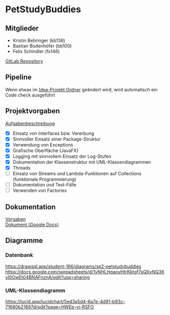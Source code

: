 # PetStudyBuddies

## Mitglieder
- Kristin Behringer (kb136)
- Bastian Bodenhöfer (bb100)
- Felix Schindler (fs146)

[GitLab Repository](https://gitlab.mi.hdm-stuttgart.de/kb136/petstudybuddies)

## Pipeline
Wenn etwas im [Idea-Projekt Ordner](https://gitlab.mi.hdm-stuttgart.de/kb136/petstudybuddies/-/tree/master/Idea-Projekt) geändert wird, wird automatisch ein Code check ausgeführt

## Projektvorgaben
[Aufgabenbeschreibung](https://kriha.pages.mi.hdm-stuttgart.de/se2_lecture/documents/aufgabe.pdf)
- [x] Einsatz von Interfaces bzw. Vererbung
- [x] Sinnvoller Einsatz einer Package-Struktur
- [x] Verwendung von Exceptions
- [x] Grafische Oberfläche (JavaFX)
- [x] Logging mit sinnvollem Einsatz der Log-Stufen
- [x] Dokumentation der Klassenstruktur mit UML-Klassendiagrammen
- [x] Threads
- [ ] Einsatz von Streams und Lambda-Funktionen auf Collections (funktionale Programmierung)
- [ ] Dokumentation und Test-Fälle
- [ ] Verwenden von Factories

## Dokumentation
[Vorgaben](https://kriha.pages.mi.hdm-stuttgart.de/se2_lecture/documents/doku-info.pdf)<br>
[Dokument (Google Docs)](https://docs.google.com/document/d/1EKYGdz1tgzMPT4ij7I_NfJPp0t_mCuDxCy43JGarFrE/edit)

## Diagramme
### Datenbank
https://drawsql.app/student-166/diagrams/se2-petstudybuddies<br>
https://docs.google.com/spreadsheets/d/1yNHLHqaoyHtrKktgf7sQXvNQ3Kyl0OwEt04BNAFnznA/edit?usp=sharing

### UML-Klassendiagramm
https://lucid.app/lucidchart/5ed3a5d4-6a7e-4d91-b93c-71680b21897d/edit?page=HWEp-vi-RSFO
